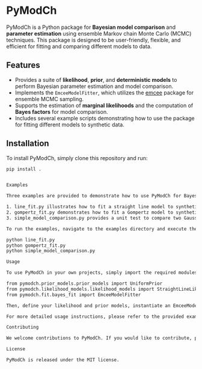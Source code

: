 # PyModCh

PyModCh is a Python package for **Bayesian model comparison** and **parameter estimation** using ensemble Markov chain Monte Carlo (MCMC) techniques. This package is designed to be user-friendly, flexible, and efficient for fitting and comparing different models to data.

## Features

- Provides a suite of **likelihood**, **prior**, and **deterministic models** to perform Bayesian parameter estimation and model comparison.
- Implements the `EmceeModelFitter`, which utilizes the [emcee](https://emcee.readthedocs.io/en/stable/) package for ensemble MCMC sampling.
- Supports the estimation of **marginal likelihoods** and the computation of **Bayes factors** for model comparison.
- Includes several example scripts demonstrating how to use the package for fitting different models to synthetic data.

## Installation

To install PyModCh, simply clone this repository and run:

```bash
pip install .


Examples

Three examples are provided to demonstrate how to use PyModCh for Bayesian parameter estimation and model comparison:

1. line_fit.py illustrates how to fit a straight line model to synthetic data using the EmceeModelFitter.
2. gompertz_fit.py demonstrates how to fit a Gompertz model to synthetic data using the EmceeModelFitter.
3. simple_model_comparison.py provides a unit test to compare two Gaussian models based on their marginal likelihoods.

To run the examples, navigate to the examples directory and execute the corresponding Python scripts:

python line_fit.py
python gompertz_fit.py
python simple_model_comparison.py

Usage

To use PyModCh in your own projects, simply import the required modules and classes:

from pymodch.prior_models.prior_models import UniformPrior
from pymodch.likelihood_models.likelihood_models import StraightLineLikelihood
from pymodch.fit.bayes_fit import EmceeModelFitter

Then, define your likelihood and prior models, instantiate an EmceeModelFitter, and fit your data.

For more detailed usage instructions, please refer to the provided examples.

Contributing

We welcome contributions to PyModCh. If you would like to contribute, please submit a pull request with your proposed changes.

License

PyModCh is released under the MIT license.
